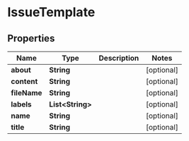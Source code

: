 
# IssueTemplate

## Properties
Name | Type | Description | Notes
------------ | ------------- | ------------- | -------------
**about** | **String** |  |  [optional]
**content** | **String** |  |  [optional]
**fileName** | **String** |  |  [optional]
**labels** | **List&lt;String&gt;** |  |  [optional]
**name** | **String** |  |  [optional]
**title** | **String** |  |  [optional]



